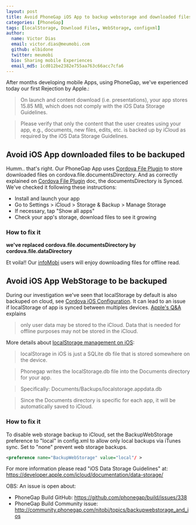 ```yaml
---
layout: post
title: Avoid PhoneGap iOS App to backup webstorage and downloaded files
categories: [PhoneGap]
tags: [localStorage, Download Files, WebStorage, configxml]
author:
  name: Victor Dias
  email: victor.dias@meumobi.com
  github: elbidone
  twitter: meumobi
  bio: Sharing mobile Experiences
  email_md5: 1cd012be2382e755aa763c66acc7cfa6
---
```

After months developing mobile Apps, using PhoneGap, we've experienced today our first Rejection by Apple.:
> On launch and content download (i.e. presentations), your app stores 15.85 MB, which does not comply with the iOS Data Storage Guidelines.  

> Please verify that only the content that the user creates using your app, e.g., documents, new files, edits, etc. is backed up by iCloud as required by the iOS Data Storage Guidelines.

## Avoid iOS App downloaded files to be backuped
Humm.. that's right. Our PhoneGap App uses [Cordova File Plugin] to store downloaded files on cordova.file.documentsDirectory. And as correctly explained on [Cordova File Plugin] doc, the documentsDirectory is Synced.
We've checked it following these instructions: 

- Install and launch your app
- Go to Settings > iCloud > Storage & Backup > Manage Storage
- If necessary, tap "Show all apps"
- Check your app's storage, download files to see it growing

### How to fix it
**we've replaced cordova.file.documentsDirectory by cordova.file.dataDirectory**

Et voila!! Our [infoMobi] users will enjoy downloading files for offline read.

## Avoid iOS App WebStorage to be backuped
During our investigation we've seen that localStorage by default is also backuped on cloud, see [Cordova iOS Configuration]. It can lead to an issue if localStorage of app is synced between multiples devices. [Apple's Q&A] explains

> only user data may be stored to the iCloud. Data that is needed for offline purposes may not be stored in the iCloud. 

More details about [localStorage management on iOS]:

> localStorage in iOS is just a SQLite db file that is stored somewhere on the device.

> Phonegap writes the localStorage.db file into the Documents directory for your app.

> Specifically: Documents/Backups/localstorage.appdata.db

> Since the Documents directory is specific for each app, it will be automatically saved to iCloud.

### How to fix it
To disable web storage backup to iCloud, set the BackupWebStorage preference to "local" in config.xml to allow only local backups via iTunes sync. Set to "none" prevent web storage backups.

```xml
<preference name="BackupWebStorage" value="local"/ >
```

For more information please read "iOS Data Storage Guidelines" at:
	https://developer.apple.com/icloud/documentation/data-storage/
	

OBS: An issue is open about:

- PhoneGap Build GitHub: https://github.com/phonegap/build/issues/338
- PhoneGap Build Community issue: http://community.phonegap.com/nitobi/topics/backupwebstorage_and_ios

[Apple's Q&A]: https://developer.apple.com/library/ios/qa/qa1719/_index.html
[Cordova iOS Configuration]: https://cordova.apache.org/docs/en/latest/guide/platforms/ios/config.html
[localStorage management on iOS]: http://stackoverflow.com/questions/7813258/does-phonegap-localstorage-save-to-icloud
[Cordova File Plugin]: https://github.com/apache/cordova-plugin-file
[infoMobi]: http://infomobi.strikingly.com
